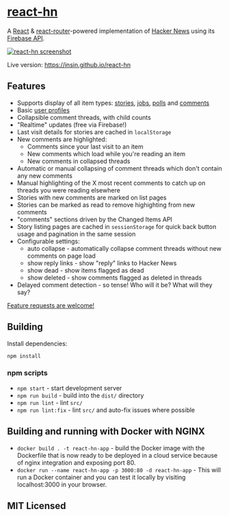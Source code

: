 # [react-hn](https://insin.github.io/react-hn)

A [React](http://facebook.github.io/react) &
[react-router](https://github.com/rackt/react-router)-powered implementation of
[Hacker News](https://news.ycombinator.com) using its
[Firebase API](https://github.com/HackerNews/API).

[![react-hn screenshot](https://github.com/insin/react-hn/raw/master/screenshot.png "New comment highlighting in react-hn")](https://insin.github.io/react-hn)

Live version: https://insin.github.io/react-hn

## Features

* Supports display of all item types:
  [stories](https://insin.github.io/react-hn/#/story/8863),
  [jobs](https://insin.github.io/react-hn/#/job/8426937),
  [polls](https://insin.github.io/react-hn/#/poll/126809) and
  [comments](https://insin.github.io/react-hn/#/comment/8054455)
* Basic [user profiles](https://insin.github.io/react-hn/#/user/patio11)
* Collapsible comment threads, with child counts
* "Realtime" updates (free via Firebase!)
* Last visit details for stories are cached in `localStorage`
* New comments are highlighted:
  * Comments since your last visit to an item
  * New comments which load while you're reading an item
  * New comments in collapsed threads
* Automatic or manual collapsing of comment threads which don't contain any new
  comments
* Manual highlighting of the X most recent comments to catch up on threads you were reading elsewhere
* Stories with new comments are marked on list pages
* Stories can be marked as read to remove highighting from new comments
* "comments" sections driven by the Changed Items API
* Story listing pages are cached in `sessionStorage` for quick back button usage
  and pagination in the same session
* Configurable settings:
  * auto collapse - automatically collapse comment threads without new comments
    on page load
  * show reply links - show "reply" links to Hacker News
  * show dead - show items flagged as dead
  * show deleted - show comments flagged as deleted in threads
* Delayed comment detection - so tense! Who will it be? What will they say?

[Feature requests are welcome!](https://github.com/insin/react-hn/issues/new)

## Building

Install dependencies:

```
npm install
```

### npm scripts

* `npm start` - start development server
* `npm run build` - build into the `dist/` directory
* `npm run lint` - lint `src/`
* `npm run lint:fix` - lint `src/` and auto-fix issues where possible

## Building and running with Docker with NGINX

* `docker build . -t react-hn-app` - build the Docker image with the Dockerfile that is now ready to be deployed in a cloud service because of nginx integration and exposing port 80.
* `docker run --name react-hn-app -p 3000:80 -d react-hn-app` - This will run a Docker container and you can test it locally by visiting localhost:3000 in your browser.

## MIT Licensed

